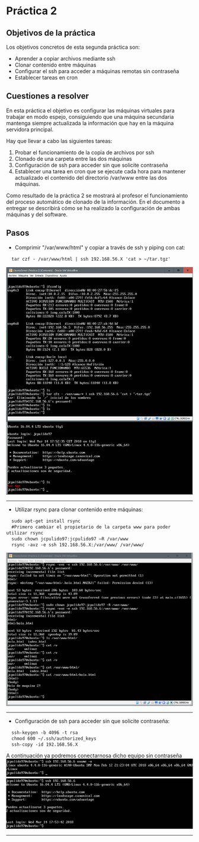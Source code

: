 # Práctica 2

## Objetivos de la práctica
Los objetivos concretos de esta segunda práctica son:
- Aprender a copiar archivos mediante ssh
- Clonar contenido entre máquinas
- Configurar el ssh para acceder a máquinas remotas sin contraseña
- Establecer tareas en cron

## Cuestiones a resolver

  En esta práctica el objetivo es configurar las máquinas virtuales para trabajar en modo espejo, consiguiendo que una máquina secundaria mantenga siempre actualizada la información que hay en la máquina servidora principal.  

Hay que llevar a cabo las siguientes tareas:
  1. Probar el funcionamiento de la copia de archivos por ssh  
  2. Clonado de una carpeta entre las dos máquinas  
  3. Configuración de ssh para acceder sin que solicite contraseña  
  4. Establecer una tarea en cron que se ejecute cada hora para mantener actualizado el contenido del directorio /var/www entre las dos máquinas.
  
  Como resultado de la práctica 2 se mostrará al profesor el funcionamiento del proceso automático de clonado de la información. En el documento a entregar se describirá cómo se ha realizado la configuración de ambas máquinas y del software.

## Pasos

  - Comprimir "/var/www/html" y copiar a través de ssh y piping con cat:
  ```
    tar czf - /var/www/html | ssh 192.168.56.X 'cat > ~/tar.tgz'
  ```
 <img src="./imagenes/tar.PNG" width="600">

------
  - Utilizar rsync para clonar contenido entre máquinas:
  ```
    sudo apt-get install rsync
    #Primero cambiar el propietario de la carpeta www para poder utilizar rsync
    sudo chown jcpulido97:jcpulido97 –R /var/www
    rsync -avz -e ssh 192.168.56.X:/var/www/ /var/www/ 
  ```
 <img src="./imagenes/produccion.PNG" width="600">

------
  - Configuración de ssh para acceder sin que solicite contraseña:
  ```
    ssh-keygen -b 4096 -t rsa
    chmod 600 ~/.ssh/authorized_keys
    ssh-copy -id 192.168.56.X
  ```
  A continuación ya podremos conectarnosa dicho equipo sin contraseña  
 <img src="./imagenes/ssh_comando.PNG" width="600">
 <img src="./imagenes/ssh_key.PNG" width="600">

------
